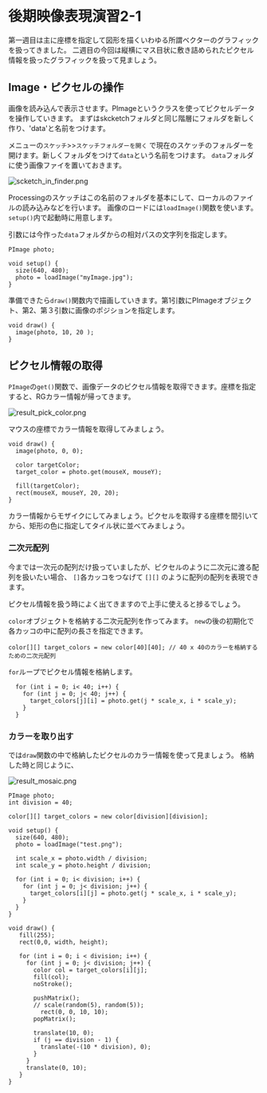 # 後期映像表現演習2-1

第一週目は主に座標を指定して図形を描くいわゆる所謂ベクターのグラフィックを扱ってきました。
二週目の今回は縦横にマス目状に敷き詰められたピクセル情報を扱ったグラフィックを扱って見ましょう。

## Image・ピクセルの操作

画像を読み込んで表示させます。PImageというクラスを使ってピクセルデータを操作していきます。
まずはskcketchフォルダと同じ階層にフォルダを新しく作り、'data'と名前をつけます。

メニューの```スケッチ```>>```スケッチフォルダーを開く```
で現在のスケッチのフォルダーを開けます。新しくフォルダをつけて```data```という名前をつけます。
```data```フォルダに使う画像ファイを置いておきます。

![scketch_in_finder.png](図版/scketch_in_finder.png)

Processingのスケッチはこの名前のフォルダを基本にして、ローカルのファイルの読み込みなどを行います。
画像のロードには```loadImage()```関数を使います。```setup()```内で起動時に用意します。

引数には今作った```data```フォルダからの相対パスの文字列を指定します。

```
PImage photo;

void setup() {
  size(640, 480);
  photo = loadImage("myImage.jpg");
}
```

準備できたら```draw()```関数内で描画していきます。第1引数にPImageオブジェクト、第2、第３引数に画像のポジションを指定します。


```
void draw() {
  image(photo, 10, 20 );
}
```

## ピクセル情報の取得

```PImage```の```get()```関数で、画像データのピクセル情報を取得できます。座標を指定すると、RGカラー情報が帰ってきます。

![result_pick_color.png](図版/result_pick_color.png)

マウスの座標でカラー情報を取得してみましょう。

```
void draw() {
  image(photo, 0, 0);
  
  color targetColor;
  target_color = photo.get(mouseX, mouseY);

  fill(targetColor);
  rect(mouseX, mouseY, 20, 20);
}
```

カラー情報からモザイクにしてみましょう。ピクセルを取得する座標を間引いてから、矩形の色に指定してタイル状に並べてみましょう。

### 二次元配列

今までは一次元の配列だけ扱っていましたが、ピクセルのように二次元に渡る配列を扱いたい場合、
```[]```各カッコをつなげて ```[][]``` のように配列の配列を表現できます。

ピクセル情報を扱う時によく出てきますので上手に使えると捗るでしょう。

```color```オブジェクトを格納する二次元配列を作ってみます。
```new```の後の初期化で各カッコの中に配列の長さを指定できます。

```
color[][] target_colors = new color[40][40]; // 40 x 40のカラーを格納するための二次元配列
```




```for```ループでピクセル情報を格納します。

```
  for (int i = 0; i< 40; i++) {
    for (int j = 0; j< 40; j++) {
      target_colors[j][i] = photo.get(j * scale_x, i * scale_y);
    }
  }
```

### カラーを取り出す

では```draw```関数の中で格納したピクセルのカラー情報を使って見ましょう。
格納した時と同じように、


![result_mosaic.png](図版/result_mosaic.png)

```
PImage photo;
int division = 40;

color[][] target_colors = new color[division][division];

void setup() {
  size(640, 480);
  photo = loadImage("test.png");
  
  int scale_x = photo.width / division;
  int scale_y = photo.height / division;
  
  for (int i = 0; i< division; i++) {
    for (int j = 0; j< division; j++) {
      target_colors[i][j] = photo.get(j * scale_x, i * scale_y);
    }
  }
}

void draw() {
   fill(255);
   rect(0,0, width, height);
  
   for (int i = 0; i < division; i++) {
     for (int j = 0; j< division; j++) {
       color col = target_colors[i][j];
       fill(col);
       noStroke();
      
       pushMatrix();
       // scale(random(5), random(5));
         rect(0, 0, 10, 10);
       popMatrix();
      
       translate(10, 0);
       if (j == division - 1) {
         translate(-(10 * division), 0);
       }
     }
     translate(0, 10);
   }
}

```
